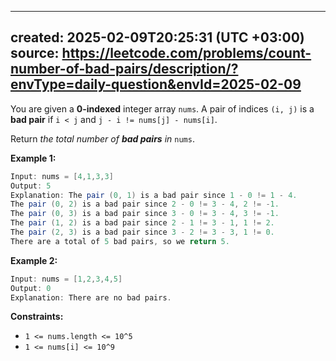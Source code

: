  ---
created: 2025-02-09T20:25:31 (UTC +03:00)
source: https://leetcode.com/problems/count-number-of-bad-pairs/description/?envType=daily-question&envId=2025-02-09
---
You are given a **0-indexed** integer array `nums`. A pair of indices `(i, j)` is a **bad pair** if `i < j` and `j - i != nums[j] - nums[i]`.

Return _the total number of **bad pairs** in_ `nums`.


**Example 1:**

``` Java
Input: nums = [4,1,3,3]
Output: 5
Explanation: The pair (0, 1) is a bad pair since 1 - 0 != 1 - 4.
The pair (0, 2) is a bad pair since 2 - 0 != 3 - 4, 2 != -1.
The pair (0, 3) is a bad pair since 3 - 0 != 3 - 4, 3 != -1.
The pair (1, 2) is a bad pair since 2 - 1 != 3 - 1, 1 != 2.
The pair (2, 3) is a bad pair since 3 - 2 != 3 - 3, 1 != 0.
There are a total of 5 bad pairs, so we return 5.
```


**Example 2:**

``` Java
Input: nums = [1,2,3,4,5]
Output: 0
Explanation: There are no bad pairs.
```


**Constraints:**

-   `1 <= nums.length <= 10^5`
-   `1 <= nums[i] <= 10^9`

